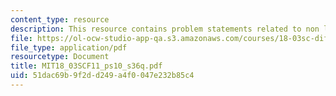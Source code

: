 ```yaml
---
content_type: resource
description: This resource contains problem statements related to non linear systems.
file: https://ol-ocw-studio-app-qa.s3.amazonaws.com/courses/18-03sc-differential-equations-fall-2011/51dac69b9f2dd249a4f0047e232b85c4_MIT18_03SCF11_ps10_s36q.pdf
file_type: application/pdf
resourcetype: Document
title: MIT18_03SCF11_ps10_s36q.pdf
uid: 51dac69b-9f2d-d249-a4f0-047e232b85c4
---
```

